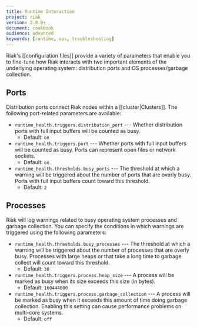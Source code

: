 ```yaml
---
title: Runtime Interaction
project: riak
version: 2.0.0+
document: cookbook
audience: advanced
keywords: [runtime, ops, troubleshooting]
---
```


Riak's [[configuration files]] provide a variety of parameters that
enable you to fine-tune how Riak interacts with two important elements
of the underlying operating system: distribution ports and OS
processes/garbage collection.

## Ports

Distribution ports connect Riak nodes within a [[cluster|Clusters]]. The
following port-related parameters are available:

* `runtime_health.triggers.distribution_port` --- Whether distribution ports with full input buffers will be counted as busy.
  * Default: `on`
* `runtime_health.triggers.port` --- Whether ports with full input buffers will be counted as busy. Ports can represent open files or network sockets.
  * Default: `on`
* `runtime_health.thresholds.busy_ports` --- The threshold at which a warning will be triggered about the number of ports that are overly busy. Ports with full input buffers count toward this threshold.
  * Default: `2`

## Processes

Riak will log warnings related to busy operating system processes and
garbage collection. You can specify the conditions in which warnings are
triggered using the following parameters:

* `runtime_health.thresholds.busy_processes` --- The threshold at which a warning will be triggered about the number of processes that are overly busy. Processes with large heaps or that take a long time to garbage collect will count toward this threshold.
  * Default: `30`
* `runtime_health.triggers.process.heap_size` --- A process will be marked as busy when its size exceeds this size (in bytes).
  * Default: `160444000`
* `runtime_health.triggers.process.garbage_collection` --- A process will be marked as busy when it exceeds this amount of time doing garbage collection. Enabling this setting can cause performance problems on multi-core systems.
  * Default: `off`
